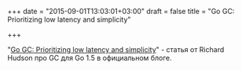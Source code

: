 +++
date = "2015-09-01T13:03:01+03:00"
draft = false
title = "Go GC: Prioritizing low latency and simplicity"

+++

<p>&quot;<a href="https://blog.golang.org/go15gc">Go GC: Prioritizing low latency and simplicity</a>&quot; - cтатья от Richard Hudson&nbsp;про GC для Go 1.5 в официальном блоге.&nbsp;</p>

